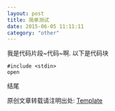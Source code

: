 ```yaml
---
layout: post
title: 简单测试
date: 2015-06-05 11:11:11
category: "other"
---
```


我是代码片段~代码~啊.
以下是代码块

~~~
#include <stdin>
open
~~~
结尾

原创文章转载请注明出处: [Template](http://platinhom.github.io/other/1111/11/11/Template.html)
